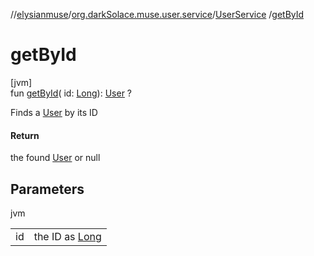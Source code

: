 //[elysianmuse](../../../index.md)/[org.darkSolace.muse.user.service](../index.md)/[UserService](index.md)
/[getById](get-by-id.md)

# getById

[jvm]\
fun [getById](get-by-id.md)(
id: [Long](https://kotlinlang.org/api/latest/jvm/stdlib/kotlin/-long/index.html)): [User](../../org.darkSolace.muse.user.model/-user/index.md)
?

Finds a [User](../../org.darkSolace.muse.user.model/-user/index.md) by its ID

#### Return

the found [User](../../org.darkSolace.muse.user.model/-user/index.md) or null

## Parameters

jvm

| | |
|---|---|
| id | the ID as [Long](https://kotlinlang.org/api/latest/jvm/stdlib/kotlin/-long/index.html) |
